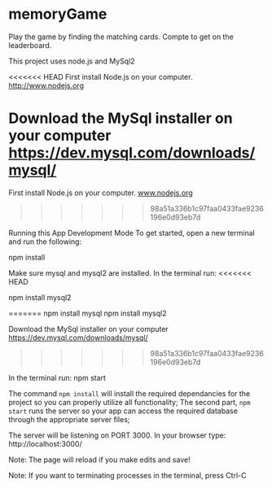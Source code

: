 # memoryGame

Play the game by finding the matching cards. Compte to get on the leaderboard. 


This project uses node.js and MySql2

<<<<<<< HEAD
First install Node.js on your computer. http://www.nodejs.org

Download the MySql installer on your computer
https://dev.mysql.com/downloads/mysql/
=======
First install Node.js on your computer. www.nodejs.org
>>>>>>> 98a51a336b1c97faa0433fae9236196e0d93eb7d


Running this App
Development Mode
To get started, open a new terminal and run the following:

npm install

Make sure mysql and mysql2 are installed. In the terminal run:
<<<<<<< HEAD

npm install mysql2

=======
npm install mysql
npm install mysql2

Download the MySql installer on your computer
https://dev.mysql.com/downloads/mysql/
>>>>>>> 98a51a336b1c97faa0433fae9236196e0d93eb7d


In the terminal run:
npm start 

The command `npm install` will install the required dependancies for the project so you can properly utilize all functionality;
The second part, `npm start` runs the server so your app can access the required database through the appropriate server files;

The server will be listening on PORT 3000. In your browser type: http://localhost:3000/

Note: The page will reload if you make edits and save!

Note: If you want to terminating processes in the terminal, press Ctrl-C